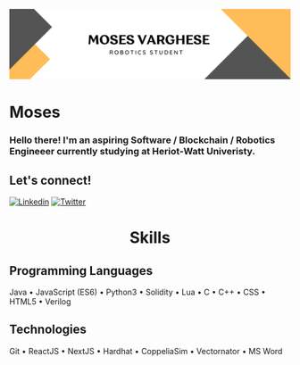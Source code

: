 ![alt text](https://github.com/amv2/amv2/blob/main/img/Amv2Banner.png)
# Moses
<h3>Hello there! I'm an aspiring Software / Blockchain / Robotics Engineeer currently studying at Heriot-Watt Univeristy.</h3>

## Let's connect!
[![Linkedin](https://img.shields.io/badge/LinkedIn-0077B5?style=for-the-badge&logo=linkedin&logoColor=white)](https://www.linkedin.com/in/amv2/)
[![Twitter](https://img.shields.io/badge/Twitter-1DA1F2?style=for-the-badge&logo=twitter&logoColor=white)](https://twitter.com/amv2_or)

<div align="center">
  <h1>Skills</h1>
</div>

<h2>Programming Languages</h2>
Java • JavaScript (ES6) • Python3 • Solidity • Lua • C • C++ • CSS • HTML5 • Verilog

<h2>Technologies</h2>
Git • ReactJS • NextJS • Hardhat • CoppeliaSim • Vectornator • MS Word

<!--
**amv2/amv2** is a ✨ _special_ ✨ repository because its `README.md` (this file) appears on your GitHub profile.

Here are some ideas to get you started:

- 🔭 I’m currently working on ...
- 🌱 I’m currently learning ...
- 👯 I’m looking to collaborate on ...
- 🤔 I’m looking for help with ...
- 💬 Ask me about ...
- 📫 How to reach me: ...
- 😄 Pronouns: ...
- ⚡ Fun fact: ...
-->
